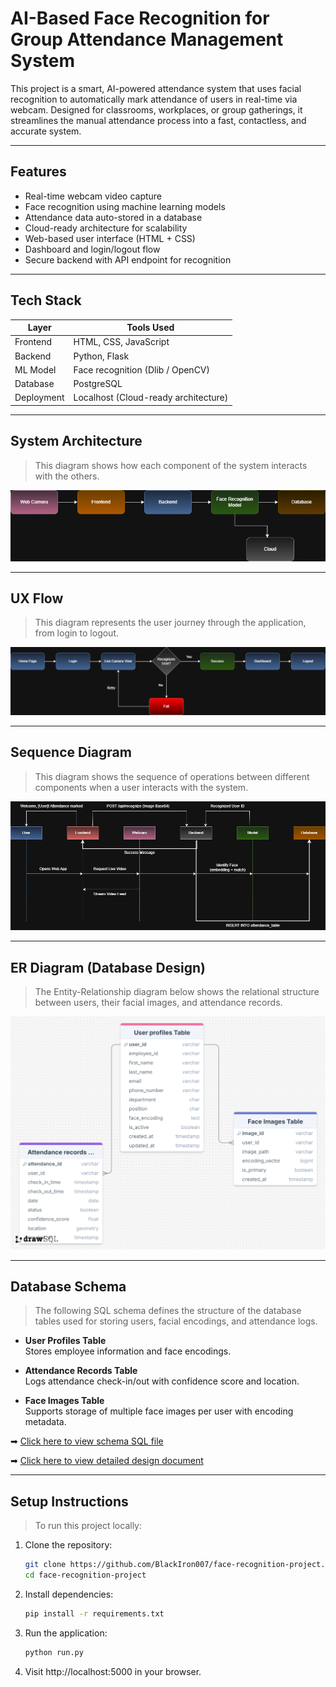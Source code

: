 # AI-Based Face Recognition for Group Attendance Management System

This project is a smart, AI-powered attendance system that uses facial recognition to automatically mark attendance of users in real-time via webcam. Designed for classrooms, workplaces, or group gatherings, it streamlines the manual attendance process into a fast, contactless, and accurate system.

---

##  Features

-  Real-time webcam video capture
-  Face recognition using machine learning models
-  Attendance data auto-stored in a database
-  Cloud-ready architecture for scalability
-  Web-based user interface (HTML + CSS)
-  Dashboard and login/logout flow
-  Secure backend with API endpoint for recognition

---

##  Tech Stack

| Layer         | Tools Used                        |
|--------------|------------------------------------|
| Frontend     | HTML, CSS, JavaScript              |
| Backend      | Python, Flask                      |
| ML Model     | Face recognition (Dlib / OpenCV)   |
| Database     | PostgreSQL                         |
| Deployment   | Localhost (Cloud-ready architecture) |

---

##  System Architecture

> This diagram shows how each component of the system interacts with the others.

![System Architecture](docs/week2/diagrams/system_architecture.png)

---

##  UX Flow

> This diagram represents the user journey through the application, from login to logout.

![UX Flow](docs/week2/diagrams/ux_flow.png)

---

##  Sequence Diagram

> This diagram shows the sequence of operations between different components when a user interacts with the system.

![Sequence Diagram](docs/week2/diagrams/sequence_diagram.png)

---

## ER Diagram (Database Design)

> The Entity-Relationship diagram below shows the relational structure between users, their facial images, and attendance records.

![ER Diagram](docs/week2/diagrams/ER-diagram.png)

---

## Database Schema

> The following SQL schema defines the structure of the database tables used for storing users, facial encodings, and attendance logs.

- **User Profiles Table**  
  Stores employee information and face encodings.

- **Attendance Records Table**  
  Logs attendance check-in/out with confidence score and location.

- **Face Images Table**  
  Supports storage of multiple face images per user with encoding metadata.

➡ [Click here to view schema SQL file](docs/database_schema.sql)

➡ [Click here to view detailed design document](docs/database_design.md)

---

##  Setup Instructions

> To run this project locally:

1. Clone the repository:
   ```bash
   git clone https://github.com/BlackIron007/face-recognition-project.git
   cd face-recognition-project
2. Install dependencies:
   ```bash
   pip install -r requirements.txt   
3. Run the application:
   ```bash
   python run.py
4. Visit http://localhost:5000 in your browser.   

